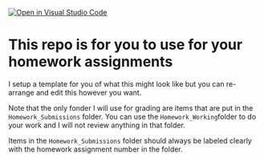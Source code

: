 [![Open in Visual Studio Code](https://classroom.github.com/assets/open-in-vscode-718a45dd9cf7e7f842a935f5ebbe5719a5e09af4491e668f4dbf3b35d5cca122.svg)](https://classroom.github.com/online_ide?assignment_repo_id=11610902&assignment_repo_type=AssignmentRepo)
# This repo is for you to use for your homework assignments
I setup a template for you of what this might look like but you can re-arrange and edit this however you want.

Note that the only fonder I will use for grading are items that are put in the `Homework_Submissions` folder. You can use the `Homework_Working`folder to do your work and I will not review anything in that folder. 

Items in the `Homework_Submissions` folder should always be labeled clearly with the homework assignment number in the folder.
